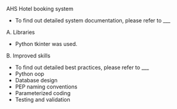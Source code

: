 AHS Hotel booking system
- To find out detailed system documentation, please refer to ___

A. Libraries
- Python tkinter was used. 

B. Improved skills 
- To find out detailed best practices, please refer to ___
- Python oop
- Database design 
- PEP naming conventions
- Parameterized coding
- Testing and validation
